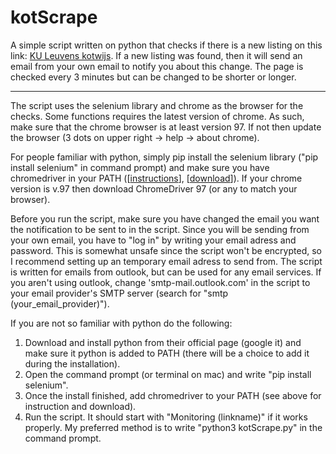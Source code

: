 # kotScrape
A simple script written on python that checks if there is a new listing on this link: [KU Leuvens kotwijs](https://www.kotwijs.be/kamers-zoeken?prd_ads%5BsortBy%5D=prd_ads). If a new listing was found, then it will send an email from your own email to notify you about this change. The page is checked every 3 minutes but can be changed to be shorter or longer.

---

The script uses the selenium library and chrome as the browser for the checks. Some functions requires the latest version of chrome. As such, make sure that the chrome browser is at least version 97. If not then update the browser (3 dots on upper right -> help -> about chrome).

For people familiar with python, simply pip install the selenium library ("pip install selenium" in command prompt) and make sure you have chromedriver in your PATH ([[instructions](https://www.youtube.com/watch?v=dz59GsdvUF8)], [[download](https://sites.google.com/chromium.org/driver/)]). If your chrome version is v.97 then download ChromeDriver 97 (or any to match your browser). 

Before you run the script, make sure you have changed the email you want the notification to be sent to in the script. Since you will be sending from your own email, you have to "log in" by writing your email adress and password. This is somewhat unsafe since the script won't be encrypted, so I recommend setting up an temporary email adress to send from. The script is written for emails from outlook, but can be used for any email services. If you aren't using outlook, change 'smtp-mail.outlook.com' in the script to your email provider's SMTP server (search for "smtp (your_email_provider)").

If you are not so familiar with python do the following:

1. Download and install python from their official page (google it) and make sure it python is added to PATH (there will be a choice to add it during the installation).
2. Open the command prompt (or terminal on mac) and write "pip install selenium".
3. Once the install finished, add chromedriver to your PATH (see above for instruction and download).
4. Run the script. It should start with "Monitoring (linkname)" if it works properly. My preferred method is to write "python3 kotScrape.py" in the command prompt. 
